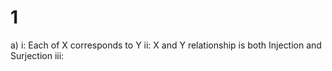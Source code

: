 # 1
a) i: Each of X corresponds to Y 
ii: X and Y relationship is both Injection and Surjection 
iii: 